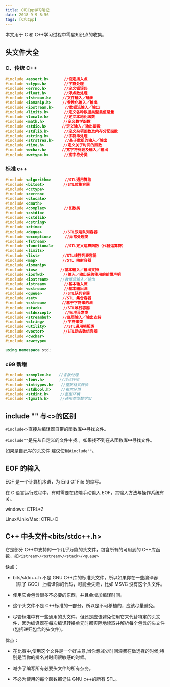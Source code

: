 ```yaml
---
title: C和Cpp学习笔记
date: 2018-9-9 8:56
tags: [C和Cpp]
---
```


<CreateTime/>
<TagLinks />

本文用于 C 和 C++学习过程中零星知识点的收集。

## 头文件大全

### C、传统 C++

```cpp
#include <assert.h>　　　　//设定插入点
#include <ctype.h>　　　　 //字符处理
#include <errno.h>　　　　 //定义错误码
#include <float.h>　　　　 //浮点数处理
#include <fstream.h>　　　//文件输入／输出
#include <iomanip.h>　　　//参数化输入／输出
#include <iostream.h>　　　//数据流输入／输出
#include <limits.h>　　　　//定义各种数据类型最值常量
#include <locale.h>　　　　//定义本地化函数
#include <math.h>　　　　　//定义数学函数
#include <stdio.h>　　　　//定义输入／输出函数
#include <stdlib.h>　　　　//定义杂项函数及内存分配函数
#include <string.h>　　　　//字符串处理
#include <strstrea.h>　　　//基于数组的输入／输出
#include <time.h>　　　　　//定义关于时间的函数
#include <wchar.h>　　　　//宽字符处理及输入／输出
#include <wctype.h>　　　　//宽字符分类
```

### 标准 c++

```cpp
#include <algorithm>　　　 //STL通用算法
#include <bitset>　　　　　//STL位集容器
#include <cctype>
#include <cerrno>
#include <clocale>
#include <cmath>
#include <complex>　　　　 //复数类
#include <cstdio>
#include <cstdlib>
#include <cstring>
#include <ctime>
#include <deque>　　　　　 //STL双端队列容器
#include <exception>　　　 //异常处理类
#include <fstream>
#include <functional>　　　//STL定义运算函数（代替运算符）
#include <limits>
#include <list>　　　　　　//STL线性列表容器
#include <map>　　　　　　 //STL 映射容器
#include <iomanip>
#include <ios>　　　　　　//基本输入／输出支持
#include <iosfwd>　　　　　//输入／输出系统使用的前置声明
#include <iostream>     //数据流输入／输出
#include <istream>　　　　 //基本输入流
#include <ostream>　　　　 //基本输出流
#include <queue>　　　　　 //STL队列容器
#include <set>　　　　　　 //STL 集合容器
#include <sstream>　　　　//基于字符串的流
#include <stack>　　　　　 //STL堆栈容器　　　　
#include <stdexcept>　　　 //标准异常类
#include <streambuf>　　　//底层输入／输出支持
#include <string>　　　　　//字符串类
#include <utility>　　　　 //STL通用模板类
#include <vector>　　　　　//STL动态数组容器
#include <cwchar>
#include <cwctype>

using namespace std;
```

### c99 新增

```c
#include <complex.h>　　//复数处理
#include <fenv.h>　　　　//浮点环境
#include <inttypes.h>　　//整数格式转换
#include <stdbool.h>　　 //布尔环境
#include <stdint.h>　　　//整型环境
#include <tgmath.h>　　　//通用类型数学宏
```

## include "" 与<>的区别

`#include<>`直接从编译器自带的函数库中寻找文件。

`#include""`是先从自定义的文件中找 ，如果找不到在从函数库中寻找文件。

如果是自己写的头文件 建议使用`#include""`。

## EOF 的输入

EOF 是一个计算机术语，为 End Of File 的缩写。

在 C 语言运行过程中，有时需要在终端手动输入 EOF，其输入方法与操作系统有关。

windows: CTRL+Z

Linux/Unix/Mac: CTRL+D

## C++ 中头文件<bits/stdc++.h>

它是部分 C++中支持的一个几乎万能的头文件，包含所有的可用到的 C++库函数，如`<istream>/<ostream>/<stack>/<queue>`

缺点：

- bits/stdc++.h 不是 GNU C++库的标准头文件，所以如果你在一些编译器（除了 GCC）上编译你的代码，可能会失败，比如 MSVC 没有这个头文件。

- 使用它会包含很多不必要的东西，并且会增加编译时间。

- 这个头文件不是 C++标准的一部分，所以是不可移植的，应该尽量避免。

- 尽管标准中有一些通用的头文件，但还是应该避免使用它来代替特定的头文件，因为编译器在每次编译转换单元时都实际地读取并解析每个包含的头文件(包括递归包含的头文件)。

优点：

- 在比赛中,使用这个文件是一个好主意,当你想减少时间浪费在做选择的时候;特别是当你的排名对时间很敏感的时候。

- 减少了编写所有必要头文件的所有杂务。

- 不必为使用的每个函数都记住 GNU c++的所有 STL。
